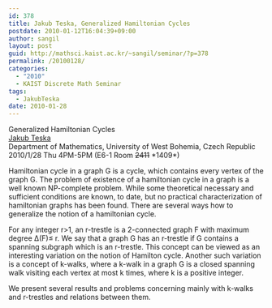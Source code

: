 ```yaml
---
id: 378
title: Jakub Teska, Generalized Hamiltonian Cycles
postdate: 2010-01-12T16:04:39+09:00
author: sangil
layout: post
guid: http://mathsci.kaist.ac.kr/~sangil/seminar/?p=378
permalink: /20100128/
categories:
  - "2010"
  - KAIST Discrete Math Seminar
tags:
  - JakubTeska
date: 2010-01-28
---
```

<div class="talk">
  Generalized Hamiltonian Cycles
</div>

<div class="speaker">
  <a href="http:/www.KMA.zcu.cz/Jakub.Teska">Jakub Teska</a><br />Department of Mathematics, University of West Bohemia, Czech Republic
</div>

<div class="date">
  2010/1/28 Thu 4PM-5PM (E6-1 Room <del>2411</del> *1409*)
</div>

<div class="abstract">
  <p>
    Hamiltonian cycle in a graph G is a cycle, which contains every vertex of the graph G. The problem of existence of a hamiltonian cycle in a graph is a well known NP-complete problem. While some theoretical necessary and sufficient conditions are known, to date, but no practical characterization of hamiltonian graphs has been found. There are several ways how to generalize the notion of a hamiltonian cycle.
  </p>
  
  <p>
    For any integer r>1, an r-trestle is a 2-connected graph F with maximum degree ∆(F)≤ r. We say that a graph G has an r-trestle if G contains a spanning subgraph which is an r-trestle. This concept can be viewed as an interesting variation on the notion of Hamilton cycle. Another such variation is a concept of k-walks, where a k-walk in a graph G is a closed spanning walk visiting each vertex at most k times, where k is a positive integer.
  </p>
  
  <p>
    We present several results and problems concerning mainly with k-walks and r-trestles and relations between them.
  </p>
</div>